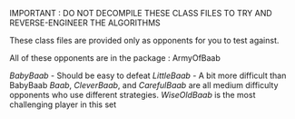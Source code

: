 IMPORTANT : DO NOT DECOMPILE THESE CLASS FILES TO TRY AND REVERSE-ENGINEER THE ALGORITHMS

These class files are provided only as opponents for you to test against. 

All of these opponents are in the package :  ArmyOfBaab

*BabyBaab* - Should be easy to defeat
*LittleBaab* - A bit more difficult than BabyBaab
*Baab*, *CleverBaab*, and *CarefulBaab* are all medium difficulty opponents who use different strategies.
*WiseOldBaab* is the most challenging player in this set
